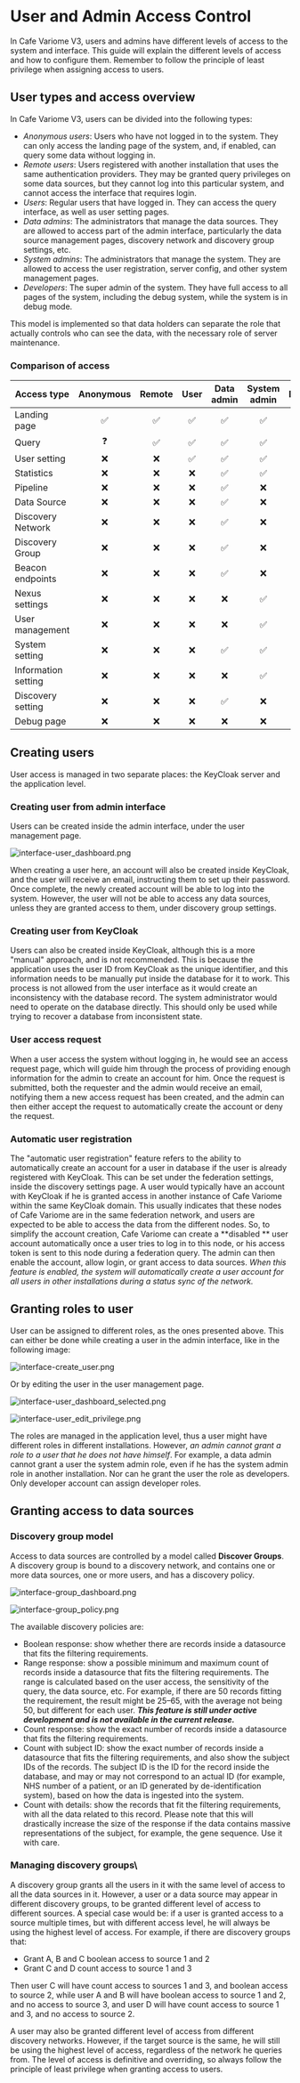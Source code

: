 # User and Admin Access Control

In Cafe Variome V3, users and admins have different levels of access to the system and interface. This guide will explain the different levels of access and how to configure them. Remember to follow the principle of least privilege when assigning access to users.

## User types and access overview

In Cafe Variome V3, users can be divided into the following types:

- *Anonymous
  users*: Users who have not logged in to the system. They can only access the landing page of the system, and, if enabled, can query some data without logging in.
- *Remote
  users*: Users registered with another installation that uses the same authentication providers. They may be granted query privileges on some data sources, but they cannot log into this particular system, and cannot access the interface that requires login.
- *Users*: Regular users that have logged in. They can access the query interface, as well as user setting pages.
- *Data admins*: The administrators that manage the data sources. They are allowed to access part of the admin interface, particularly the data source management pages, discovery network and discovery group settings, etc.
- *System admins*: The administrators that manage the system. They are allowed to access the user registration, server config, and other system management pages.
- *Developers*: The super admin of the system. They have full access to all pages of the system, including the debug system, while the system is in debug mode.

This model is implemented so that data holders can separate the role that actually controls who can see the data, with the necessary role of server maintenance.

### Comparison of access

| Access type         | Anonymous | Remote | User | Data admin | System admin | Developer |
|---------------------|:---------:|:------:|:----:|:----------:|:------------:|:---------:|
| Landing page        |     ✅     |   ✅    |  ✅   |     ✅      |      ✅       |     ✅     |
| Query               |     ❓     |   ✅    |  ✅   |     ✅      |      ✅       |     ✅     |
| User setting        |     ❌     |   ❌    |  ✅   |     ✅      |      ✅       |     ✅     |
| Statistics          |     ❌     |   ❌    |  ❌   |     ✅      |      ✅       |     ✅     |
| Pipeline            |     ❌     |   ❌    |  ❌   |     ✅      |      ❌       |     ✅     |
| Data Source         |     ❌     |   ❌    |  ❌   |     ✅      |      ❌       |     ✅     |
| Discovery Network   |     ❌     |   ❌    |  ❌   |     ✅      |      ❌       |     ✅     |
| Discovery Group     |     ❌     |   ❌    |  ❌   |     ✅      |      ❌       |     ✅     |
| Beacon endpoints    |     ❌     |   ❌    |  ❌   |     ✅      |      ❌       |     ✅     |
| Nexus settings      |     ❌     |   ❌    |  ❌   |     ❌      |      ✅       |     ✅     |
| User management     |     ❌     |   ❌    |  ❌   |     ❌      |      ✅       |     ✅     |
| System setting      |     ❌     |   ❌    |  ❌   |     ✅      |      ✅       |     ✅     |
| Information setting |     ❌     |   ❌    |  ❌   |     ❌      |      ✅       |     ✅     |
| Discovery setting   |     ❌     |   ❌    |  ❌   |     ✅      |      ❌       |     ✅     |
| Debug page          |     ❌     |   ❌    |  ❌   |     ❌      |      ❌       |     ✅     |

## Creating users

User access is managed in two separate places: the KeyCloak server and the application level.

### Creating user from admin interface

Users can be created inside the admin interface, under the user management page.

![interface-user_dashboard.png](interface-user_dashboard.png)

When creating a user here, an account will also be created inside KeyCloak, and the user will receive an email, instructing them to set up their password. Once complete, the newly created account will be able to log into the system. However, the user will not be able to access any data sources, unless they are granted access to them, under discovery group settings.

### Creating user from KeyCloak

Users can also be created inside KeyCloak, although this is a more "manual" approach, and is not recommended. This is because the application uses the user ID from KeyCloak as the unique identifier, and this information needs to be manually put inside the database for it to work. This process is not allowed from the user interface as it would create an inconsistency with the database record. The system administrator would need to operate on the database directly. This should only be used while trying to recover a database from inconsistent state.

### User access request

When a user access the system without logging in, he would see an access request page, which will guide him through the process of providing enough information for the admin to create an account for him. Once the request is submitted, both the requester and the admin would receive an email, notifying them a new access request has been created, and the admin can then either accept the request to automatically create the account or deny the request.

### Automatic user registration

The "automatic user registration" feature refers to the ability to automatically create an account for a user in database if the user is already registered with KeyCloak. This can be set under the federation settings, inside the discovery settings page. A user would typically have an account with KeyCloak if he is granted access in another instance of Cafe Variome within the same KeyCloak domain. This usually indicates that these nodes of Cafe Variome are in the same federation network, and users are expected to be able to access the data from the different nodes. So, to simplify the account creation, Cafe Variome can create a
**disabled
** user account automatically once a user tries to log in to this node, or his access token is sent to this node during a federation query. The admin can then enable the account, allow login, or grant access to data sources.
*When this feature is enabled, the system will automatically create a user account for all users in other installations
during a status sync of the network.*

## Granting roles to user

User can be assigned to different roles, as the ones presented above. This can either be done while creating a user in the admin interface, like in the following image:

![interface-create_user.png](interface-create_user.png)

Or by editing the user in the user management page.

![interface-user_dashboard_selected.png](interface-user_dashboard_selected.png)

![interface-user_edit_privilege.png](interface-user_edit_privilege.png)

The roles are managed in the application level, thus a user might have different roles in different installations. However, *an admin cannot grant a role to a user that he does not have himself*. For example, a data admin cannot grant a user the system admin role, even if he has the system admin role in another installation. Nor can he grant the user the role as developers. Only developer account can assign developer roles.

## Granting access to data sources

### Discovery group model

Access to data sources are controlled by a model called **Discover Groups**. A discovery group is bound to a discovery network, and contains one or more data sources, one or more users, and has a discovery policy. 

![interface-group_dashboard.png](interface-group_dashboard.png)

![interface-group_policy.png](interface-group_policy.png)

The available discovery policies are:

- Boolean response: show whether there are records inside a datasource that fits the filtering requirements.
- Range response: show a possible minimum and maximum count of records inside a datasource that fits the filtering requirements. The range is calculated based on the user access, the sensitivity of the query, the data source, etc. For example, if there are 50 records fitting the requirement, the result might be 25–65, with the average not being 50, but different for each user. ***This feature is still under active development and is not available in the current release.***
- Count response: show the exact number of records inside a datasource that fits the filtering requirements.
- Count with subject ID: show the exact number of records inside a datasource that fits the filtering requirements, and also show the subject IDs of the records. The subject ID is the ID for the record inside the database, and may or may not correspond to an actual ID (for example, NHS number of a patient, or an ID generated by de-identification system), based on how the data is ingested into the system.
- Count with details: show the records that fit the filtering requirements, with all the data related to this record. Please note that this will drastically increase the size of the response if the data contains massive representations of the subject, for example, the gene sequence. Use it with care.

### Managing discovery groups\

A discovery group grants all the users in it with the same level of access to all the data sources in it. However, a user or a data source may appear in different discovery groups, to be granted different level of access to different sources. A special case would be: if a user is granted access to a source multiple times, but with different access level, he will always be using the highest level of access. For example, if there are discovery groups that:

- Grant A, B and C boolean access to source 1 and 2
- Grant C and D count access to source 1 and 3

Then user C will have count access to sources 1 and 3, and boolean access to source 2, while user A and B will have boolean access to source 1 and 2, and no access to source 3, and user D will have count access to source 1 and 3, and no access to source 2.

A user may also be granted different level of access from different discovery networks. However, if the target source is the same, he will still be using the highest level of access, regardless of the network he queries from. The level of access is definitive and overriding, so always follow the principle of least privilege when granting access to users.
